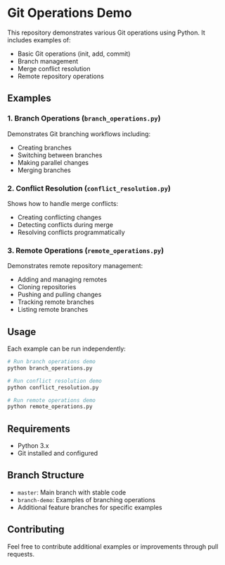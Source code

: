 # Git Operations Demo

This repository demonstrates various Git operations using Python. It includes examples of:

- Basic Git operations (init, add, commit)
- Branch management
- Merge conflict resolution
- Remote repository operations

## Examples

### 1. Branch Operations (`branch_operations.py`)
Demonstrates Git branching workflows including:
- Creating branches
- Switching between branches
- Making parallel changes
- Merging branches

### 2. Conflict Resolution (`conflict_resolution.py`)
Shows how to handle merge conflicts:
- Creating conflicting changes
- Detecting conflicts during merge
- Resolving conflicts programmatically

### 3. Remote Operations (`remote_operations.py`)
Demonstrates remote repository management:
- Adding and managing remotes
- Cloning repositories
- Pushing and pulling changes
- Tracking remote branches
- Listing remote branches

## Usage

Each example can be run independently:

```bash
# Run branch operations demo
python branch_operations.py

# Run conflict resolution demo
python conflict_resolution.py

# Run remote operations demo
python remote_operations.py
```

## Requirements

- Python 3.x
- Git installed and configured

## Branch Structure

- `master`: Main branch with stable code
- `branch-demo`: Examples of branching operations
- Additional feature branches for specific examples

## Contributing

Feel free to contribute additional examples or improvements through pull requests. 